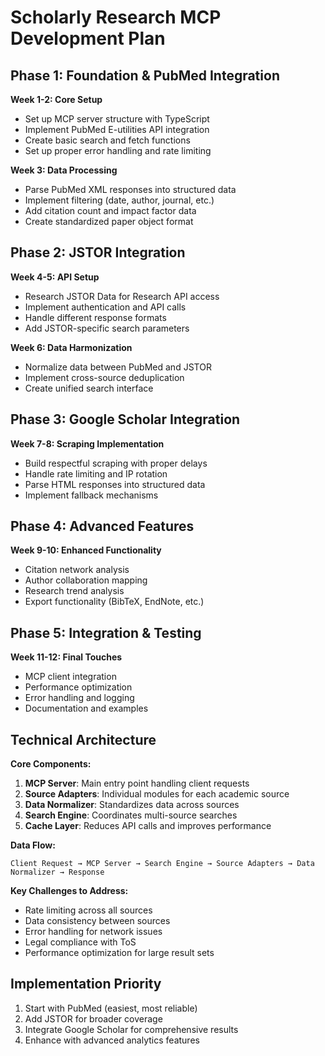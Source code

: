 # Scholarly Research MCP Development Plan

## Phase 1: Foundation & PubMed Integration
**Week 1-2: Core Setup**
- Set up MCP server structure with TypeScript
- Implement PubMed E-utilities API integration
- Create basic search and fetch functions
- Set up proper error handling and rate limiting

**Week 3: Data Processing**
- Parse PubMed XML responses into structured data
- Implement filtering (date, author, journal, etc.)
- Add citation count and impact factor data
- Create standardized paper object format

## Phase 2: JSTOR Integration
**Week 4-5: API Setup**
- Research JSTOR Data for Research API access
- Implement authentication and API calls
- Handle different response formats
- Add JSTOR-specific search parameters

**Week 6: Data Harmonization**
- Normalize data between PubMed and JSTOR
- Implement cross-source deduplication
- Create unified search interface

## Phase 3: Google Scholar Integration
**Week 7-8: Scraping Implementation**
- Build respectful scraping with proper delays
- Handle rate limiting and IP rotation
- Parse HTML responses into structured data
- Implement fallback mechanisms

## Phase 4: Advanced Features
**Week 9-10: Enhanced Functionality**
- Citation network analysis
- Author collaboration mapping
- Research trend analysis
- Export functionality (BibTeX, EndNote, etc.)

## Phase 5: Integration & Testing
**Week 11-12: Final Touches**
- MCP client integration
- Performance optimization
- Error handling and logging
- Documentation and examples

## Technical Architecture

**Core Components:**
1. **MCP Server**: Main entry point handling client requests
2. **Source Adapters**: Individual modules for each academic source
3. **Data Normalizer**: Standardizes data across sources
4. **Search Engine**: Coordinates multi-source searches
5. **Cache Layer**: Reduces API calls and improves performance

**Data Flow:**
```
Client Request → MCP Server → Search Engine → Source Adapters → Data Normalizer → Response
```

**Key Challenges to Address:**
- Rate limiting across all sources
- Data consistency between sources
- Error handling for network issues
- Legal compliance with ToS
- Performance optimization for large result sets

## Implementation Priority
1. Start with PubMed (easiest, most reliable)
2. Add JSTOR for broader coverage
3. Integrate Google Scholar for comprehensive results
4. Enhance with advanced analytics features
